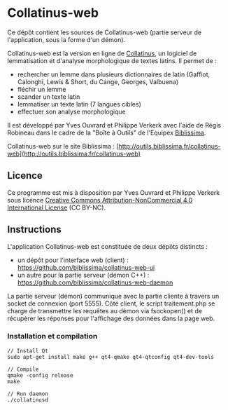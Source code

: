 # Collatinus-web

Ce dépôt contient les sources de Collatinus-web (partie serveur de l'application, sous la forme d'un démon).

Collatinus-web est la version en ligne de [Collatinus](http://outils.biblissima.fr/collatinus), un logiciel de lemmatisation et d'analyse morphologique de textes latins. Il permet de :
- rechercher un lemme dans plusieurs dictionnaires de latin (Gaffiot, Calonghi, Lewis & Short, du Cange, Georges, Valbuena)
- fléchir un lemme
- scander un texte latin
- lemmatiser un texte latin (7 langues cibles)
- effectuer son analyse morphologique

Il est développé par Yves Ouvrard et Philippe Verkerk avec l'aide de Régis Robineau dans le cadre de la "Boîte à Outils" de l'Equipex [Biblissima](http://www.biblissima-condorcet.fr).

Collatinus-web sur le site Biblissima : [http://outils.biblissima.fr/collatinus-web](http://outils.biblissima.fr/collatinus-web)

## Licence

Ce programme est mis à disposition par Yves Ouvrard et Philippe Verkerk sous licence [Creative Commons Attribution-NonCommercial 4.0 International License](http://creativecommons.org/licenses/by-nc/4.0/) (CC BY-NC).

## Instructions

L'application Collatinus-web est constituée de deux dépôts distincts :
- un dépôt pour l'interface web (client) : https://github.com/biblissima/collatinus-web-ui
- un autre pour la partie serveur (démon C++) : https://github.com/biblissima/collatinus-web-daemon

La partie serveur (démon) communique avec la partie cliente à travers un socket de connexion (port 5555). Côté client, le script traitement.php se charge de transmettre les requêtes au démon via fsockopen() et de récupèrer les réponses pour l'affichage des données dans la page web.

### Installation et compilation

    // Install Qt
    sudo apt-get install make g++ qt4-qmake qt4-qtconfig qt4-dev-tools
    
    // Compile
    qmake -config release
    make
    
    // Run daemon
    ./collatinusd
